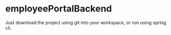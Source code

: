 # employeePortalBackend

Just download the project using git into your workspace, or run using spring cli.
